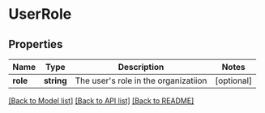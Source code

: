 # UserRole

## Properties
Name | Type | Description | Notes
------------ | ------------- | ------------- | -------------
**role** | **string** | The user&#39;s role in the organizatiion | [optional] 

[[Back to Model list]](../README.md#documentation-for-models) [[Back to API list]](../README.md#documentation-for-api-endpoints) [[Back to README]](../README.md)


